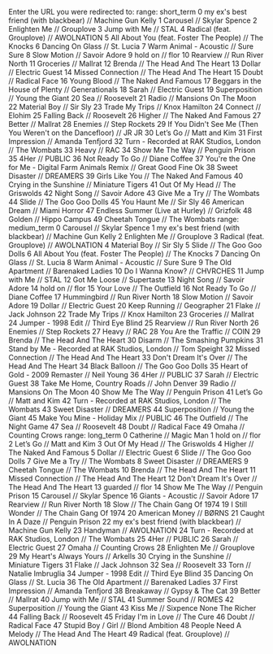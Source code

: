 Enter the URL you were redirected to: range: short_term
0 my ex's best friend (with blackbear) // Machine Gun Kelly
1 Carousel // Skylar Spence
2 Enlighten Me // Grouplove
3 Jump with Me // STAL
4 Radical (feat. Grouplove) // AWOLNATION
5 All About You (feat. Foster The People) // The Knocks
6 Dancing On Glass // St. Lucia
7 Warm Animal - Acoustic // Sure Sure
8 Slow Motion // Savoir Adore
9 hold on // flor
10 Rearview // Run River North
11 Groceries // Mallrat
12 Brenda // The Head And The Heart
13 Dollar // Electric Guest
14 Missed Connection // The Head And The Heart
15 Doubt // Radical Face
16 Young Blood // The Naked And Famous
17 Beggars in the House of Plenty // Generationals
18 Sarah // Electric Guest
19 Superposition // Young the Giant
20 Sea // Roosevelt
21 Radio // Mansions On The Moon
22 Material Boy // Sir Sly
23 Trade My Trips // Knox Hamilton
24 Connect // Elohim
25 Falling Back // Roosevelt
26 Higher // The Naked And Famous
27 Better // Mallrat
28 Enemies // Step Rockets
29 If You Didn't See Me (Then You Weren't on the Dancefloor) // JR JR
30 Let’s Go // Matt and Kim
31 First Impression // Amanda Tenfjord
32 Turn - Recorded at RAK Studios, London // The Wombats
33 Heavy // RAC
34 Show Me The Way // Penguin Prison
35 4Her // PUBLIC
36 Not Ready To Go // Diane Coffee
37 You're the One for Me - Digital Farm Animals Remix // Great Good Fine Ok
38 Sweet Disaster // DREAMERS
39 Girls Like You // The Naked And Famous
40 Crying in the Sunshine // Miniature Tigers
41 Out Of My Head // The Griswolds
42 Night Song // Savoir Adore
43 Give Me a Try // The Wombats
44 Slide // The Goo Goo Dolls
45 You Haunt Me // Sir Sly
46 American Dream // Miami Horror
47 Endless Summer (Live at Hurley) // Grizfolk
48 Golden // Hippo Campus
49 Cheetah Tongue // The Wombats
range: medium_term
0 Carousel // Skylar Spence
1 my ex's best friend (with blackbear) // Machine Gun Kelly
2 Enlighten Me // Grouplove
3 Radical (feat. Grouplove) // AWOLNATION
4 Material Boy // Sir Sly
5 Slide // The Goo Goo Dolls
6 All About You (feat. Foster The People) // The Knocks
7 Dancing On Glass // St. Lucia
8 Warm Animal - Acoustic // Sure Sure
9 The Old Apartment // Barenaked Ladies
10 Do I Wanna Know? // CHVRCHES
11 Jump with Me // STAL
12 Got Me Loose // Supertaste
13 Night Song // Savoir Adore
14 hold on // flor
15 Your Love // The Outfield
16 Not Ready To Go // Diane Coffee
17 Hummingbird // Run River North
18 Slow Motion // Savoir Adore
19 Dollar // Electric Guest
20 Keep Running // Geographer
21 Flake // Jack Johnson
22 Trade My Trips // Knox Hamilton
23 Groceries // Mallrat
24 Jumper - 1998 Edit // Third Eye Blind
25 Rearview // Run River North
26 Enemies // Step Rockets
27 Heavy // RAC
28 You Are the Traffic // COIN
29 Brenda // The Head And The Heart
30 Disarm // The Smashing Pumpkins
31 Stand by Me - Recorded at RAK Studios, London // Tom Speight
32 Missed Connection // The Head And The Heart
33 Don't Dream It's Over // The Head And The Heart
34 Black Balloon // The Goo Goo Dolls
35 Heart of Gold - 2009 Remaster // Neil Young
36 4Her // PUBLIC
37 Sarah // Electric Guest
38 Take Me Home, Country Roads // John Denver
39 Radio // Mansions On The Moon
40 Show Me The Way // Penguin Prison
41 Let’s Go // Matt and Kim
42 Turn - Recorded at RAK Studios, London // The Wombats
43 Sweet Disaster // DREAMERS
44 Superposition // Young the Giant
45 Make You Mine - Holiday Mix // PUBLIC
46 The Outfield // The Night Game
47 Sea // Roosevelt
48 Doubt // Radical Face
49 Omaha // Counting Crows
range: long_term
0 Catherine // Magic Man
1 hold on // flor
2 Let’s Go // Matt and Kim
3 Out Of My Head // The Griswolds
4 Higher // The Naked And Famous
5 Dollar // Electric Guest
6 Slide // The Goo Goo Dolls
7 Give Me a Try // The Wombats
8 Sweet Disaster // DREAMERS
9 Cheetah Tongue // The Wombats
10 Brenda // The Head And The Heart
11 Missed Connection // The Head And The Heart
12 Don't Dream It's Over // The Head And The Heart
13 guarded // flor
14 Show Me The Way // Penguin Prison
15 Carousel // Skylar Spence
16 Giants - Acoustic // Savoir Adore
17 Rearview // Run River North
18 Slow // The Chain Gang Of 1974
19 I Still Wonder // The Chain Gang Of 1974
20 American Money // BØRNS
21 Caught In A Daze // Penguin Prison
22 my ex's best friend (with blackbear) // Machine Gun Kelly
23 Handyman // AWOLNATION
24 Turn - Recorded at RAK Studios, London // The Wombats
25 4Her // PUBLIC
26 Sarah // Electric Guest
27 Omaha // Counting Crows
28 Enlighten Me // Grouplove
29 My Heart's Always Yours // Arkells
30 Crying in the Sunshine // Miniature Tigers
31 Flake // Jack Johnson
32 Sea // Roosevelt
33 Torn // Natalie Imbruglia
34 Jumper - 1998 Edit // Third Eye Blind
35 Dancing On Glass // St. Lucia
36 The Old Apartment // Barenaked Ladies
37 First Impression // Amanda Tenfjord
38 Breakaway // Gypsy & The Cat
39 Better // Mallrat
40 Jump with Me // STAL
41 Summer Sound // ROMES
42 Superposition // Young the Giant
43 Kiss Me // Sixpence None The Richer
44 Falling Back // Roosevelt
45 Friday I'm in Love // The Cure
46 Doubt // Radical Face
47 Stupid Boy / Girl // Blond Ambition
48 People Need A Melody // The Head And The Heart
49 Radical (feat. Grouplove) // AWOLNATION
